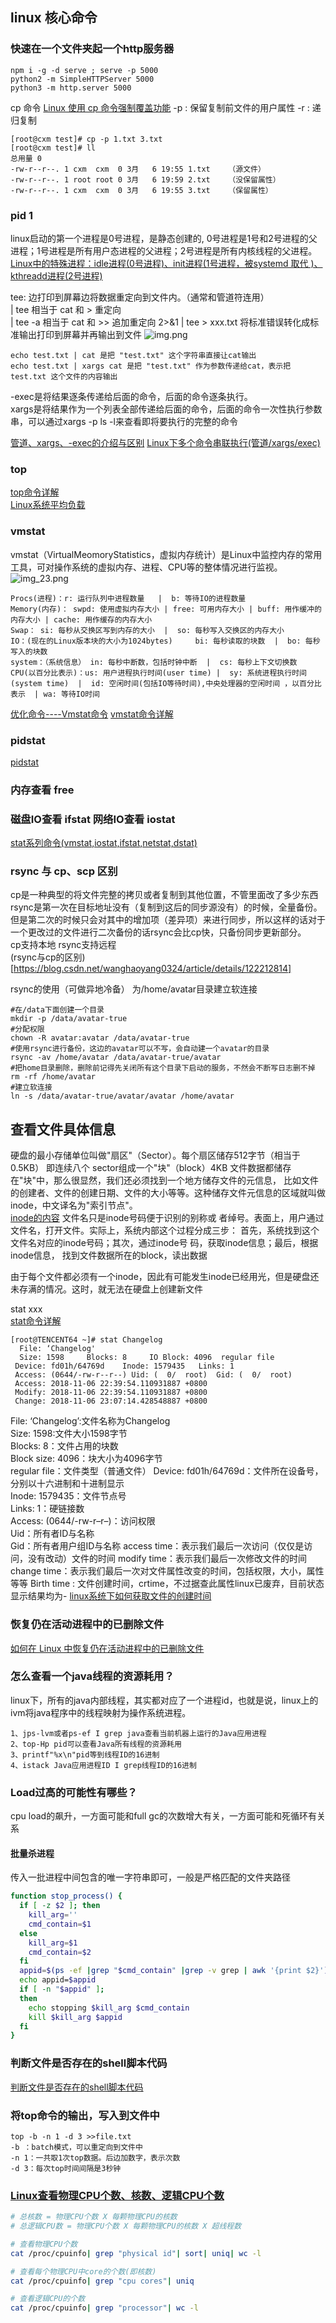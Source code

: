 ## linux 核心命令
### 快速在一个文件夹起一个http服务器
```shell
npm i -g -d serve ; serve -p 5000  
python2 -m SimpleHTTPServer 5000  
python3 -m http.server 5000
```

cp 命令
[Linux 使用 cp 命令强制覆盖功能](https://blog.csdn.net/xinluke/article/details/52229431)
-p : 保留复制前文件的用户属性    -r : 递归复制
```shell
[root@cxm test]# cp -p 1.txt 3.txt
[root@cxm test]# ll
总用量 0
-rw-r--r--. 1 cxm  cxm  0 3月   6 19:55 1.txt    （源文件）
-rw-r--r--. 1 root root 0 3月   6 19:59 2.txt    （没保留属性）
-rw-r--r--. 1 cxm  cxm  0 3月   6 19:55 3.txt    （保留属性）
```

### pid 1  
linux启动的第一个进程是0号进程，是静态创建的, 0号进程是1号和2号进程的父进程；1号进程是所有用户态进程的父进程；2号进程是所有内核线程的父进程。      
[Linux中的特殊进程：idle进程(0号进程)、init进程(1号进程，被systemd 取代 )、kthreadd进程(2号进程)](https://blog.csdn.net/m0_45406092/article/details/130657532)  


tee: 边打印到屏幕边将数据重定向到文件内。（通常和管道符连用）  
| tee           相当于  cat  和  >      重定向  
| tee  -a       相当于  cat  和  >>   追加重定向
2>&1 | tee > xxx.txt  将标准错误转化成标准输出打印到屏幕并再输出到文件
![img.png](img.png)

```shell
echo test.txt | cat 是把 "test.txt" 这个字符串直接让cat输出
echo test.txt | xargs cat 是把 "test.txt" 作为参数传递给cat，表示把 test.txt 这个文件的内容输出
```  
-exec是将结果逐条传递给后面的命令，后面的命令逐条执行。    
xargs是将结果作为一个列表全部传递给后面的命令，后面的命令一次性执行参数串，可以通过xargs -p ls -l来查看即将要执行的完整的命令  

[管道、xargs、-exec的介绍与区别](https://huaweicloud.csdn.net/635643aed3efff3090b5cc76.html)
[Linux下多个命令串联执行(管道/xargs/exec)](https://blog.csdn.net/langeldep/article/details/127746040)  



### top  
[top命令详解](https://blog.csdn.net/xiaoxiao_chen945/article/details/121038280)  
[Linux系统平均负载](https://blog.csdn.net/qq_37989070/article/details/134703456)  

### vmstat  
vmstat（VirtualMeomoryStatistics，虚拟内存统计）是Linux中监控内存的常用工具，可对操作系统的虚拟内存、进程、CPU等的整体情况进行监视。    
![img_23.png](images/img_23.png)
```shell
Procs(进程)：r: 运行队列中进程数量   |  b: 等待IO的进程数量   
Memory(内存)： swpd: 使用虚拟内存大小 | free: 可用内存大小 | buff: 用作缓冲的内存大小 | cache: 用作缓存的内存大小   
Swap： si: 每秒从交换区写到内存的大小  |  so: 每秒写入交换区的内存大小  
IO：(现在的Linux版本块的大小为1024bytes)     bi: 每秒读取的块数  |  bo: 每秒写入的块数  
system：（系统信息） in: 每秒中断数，包括时钟中断  |  cs: 每秒上下文切换数  
CPU(以百分比表示)：us: 用户进程执行时间(user time) |  sy: 系统进程执行时间(system time)  |  id: 空闲时间(包括IO等待时间),中央处理器的空闲时间 ，以百分比表示  | wa: 等待IO时间
```
[优化命令----Vmstat命令](https://blog.csdn.net/gcc001224/article/details/125313217)
[vmstat命令详解](https://blog.csdn.net/shugyin/article/details/127434367)

###  pidstat 
[pidstat](https://blog.csdn.net/m0_61066945/article/details/126568206)
### 内存查看 free

### 磁盘IO查看 ifstat  网络IO查看 iostat
[stat系列命令(vmstat,iostat,ifstat,netstat,dstat)](https://blog.csdn.net/qq_43072797/article/details/105552803)


### rsync 与 cp、scp 区别
cp是一种典型的将文件完整的拷贝或者复制到其他位置，不管里面改了多少东西  
rsync是第一次在目标地址没有（复制到这后的同步源没有）的时候，全量备份。
但是第二次的时候只会对其中的增加项（差异项）来进行同步，所以这样的话对于一个更改过的文件进行二次备份的话rsync会比cp快，只备份同步更新部分。  
cp支持本地 rsync支持远程  
(rsync与cp的区别)[https://blog.csdn.net/wanghaoyang0324/article/details/122212814]

rsync的使用（可做异地冷备）
为/home/avatar目录建立软连接
```shell
#在/data下面创建一个目录
mkdir -p /data/avatar-true
#分配权限
chown -R avatar:avatar /data/avatar-true
#使用rsync进行备份，这边的avatar可以不写，会自动建一个avatar的目录
rsync -av /home/avatar /data/avatar-true/avatar
#把home目录删除，删除前记得先关闭所有这个目录下启动的服务，不然会不断写日志删不掉
rm -rf /home/avatar
#建立软连接
ln -s /data/avatar-true/avatar/avatar /home/avatar
```
## 查看文件具体信息  
硬盘的最小存储单位叫做"扇区"（Sector）。每个扇区储存512字节（相当于0.5KB）
即连续八个 sector组成一个"块"（block）4KB
文件数据都储存在"块"中，那么很显然，我们还必须找到一个地方储存文件的元信息，
比如文件的创建者、文件的创建日期、文件的大小等等。这种储存文件元信息的区域就叫做inode，中文译名为"索引节点"。  
[inode的内容](https://www.linuxprobe.com/linux-inode-record.html)
文件名只是inode号码便于识别的别称或 者绰号。表面上，用户通过文件名，打开文件。实际上，系统内部这个过程分成三步：
首先，系统找到这个文件名对应的inode号码；其次，通过inode号 码，获取inode信息；最后，根据inode信息，
找到文件数据所在的block，读出数据  

由于每个文件都必须有一个inode，因此有可能发生inode已经用光，但是硬盘还未存满的情况。这时，就无法在硬盘上创建新文件  

stat xxx  
[stat命令详解](https://www.lxlinux.net/1960.html)
```shell
[root@TENCENT64 ~]# stat Changelog
  File: ‘Changelog'
  Size: 1598     Blocks: 8     IO Block: 4096  regular file
 Device: fd01h/64769d    Inode: 1579435   Links: 1
 Access: (0644/-rw-r--r--) Uid: (  0/  root)  Gid: (  0/  root)
 Access: 2018-11-06 22:39:54.110931887 +0800
 Modify: 2018-11-06 22:39:54.110931887 +0800
 Change: 2018-11-06 23:07:14.428548887 +0800
```
File: ‘Changelog’:文件名称为Changelog  
Size: 1598:文件大小1598字节  
Blocks: 8：文件占用的块数  
Block size: 4096：块大小为4096字节  
regular file：文件类型（普通文件） 
Device: fd01h/64769d：文件所在设备号，分别以十六进制和十进制显示  
Inode: 1579435：文件节点号  
Links: 1：硬链接数  
Access: (0644/-rw-r–r–)：访问权限  
Uid：所有者ID与名称   
Gid：所有者用户组ID与名称
access time：表示我们最后一次访问（仅仅是访问，没有改动）文件的时间
modify time：表示我们最后一次修改文件的时间
change time：表示我们最后一次对文件属性改变的时间，包括权限，大小，属性等等
Birth time : 文件创建时间，crtime，不过据查此属性linux已废弃，目前状态显示结果均为-
[linux系统下如何获取文件的创建时间](https://blog.csdn.net/qq_37989070/article/details/134413866)



### 恢复仍在活动进程中的已删除文件
[如何在 Linux 中恢复仍在活动进程中的已删除文件](https://linux.cn/article-8709-1.html)

### 怎么查看一个java线程的资源耗用？
linux下，所有的java内部线程，其实都对应了一个进程id，也就是说，linux上的ivm将java程序中的线程映射为操作系统进程。
```shell
1、jps-lvm或者ps-ef I grep java查看当前机器上运行的Java应用进程
2、top-Hp pid可以查看Java所有线程的资源耗用
3、printf"%x\n"pid等到线程ID的16进制
4、istack Java应用进程ID I grep线程ID的16进制
```
### Load过高的可能性有哪些？
cpu load的飙升，一方面可能和full gc的次数增大有关，一方面可能和死循环有关系


#### 批量杀进程
传入一批进程中间包含的唯一字符串即可，一般是严格匹配的文件夹路径

```bash
function stop_process() {
  if [ -z $2 ]; then
    kill_arg=''
    cmd_contain=$1
  else
    kill_arg=$1
    cmd_contain=$2
  fi
  appid=$(ps -ef |grep "$cmd_contain" |grep -v grep | awk '{print $2}')
  echo appid=$appid
  if [ -n "$appid" ];
  then
    echo stopping $kill_arg $cmd_contain
    kill $kill_arg $appid
  fi
}
```

### 判断文件是否存在的shell脚本代码
[判断文件是否存在的shell脚本代码](https://www.jb51.net/article/34330.htm)

### 将top命令的输出，写入到文件中  
```shell
top -b -n 1 -d 3 >>file.txt  
-b ：batch模式，可以重定向到文件中  
-n 1：一共取1次top数据。后边加数字，表示次数  
-d 3：每次top时间间隔是3秒钟  
```



### [Linux查看物理CPU个数、核数、逻辑CPU个数](https://www.cnblogs.com/emanlee/p/3587571.html)

```bash
# 总核数 = 物理CPU个数 X 每颗物理CPU的核数 
# 总逻辑CPU数 = 物理CPU个数 X 每颗物理CPU的核数 X 超线程数

# 查看物理CPU个数
cat /proc/cpuinfo| grep "physical id"| sort| uniq| wc -l

# 查看每个物理CPU中core的个数(即核数)
cat /proc/cpuinfo| grep "cpu cores"| uniq

# 查看逻辑CPU的个数
cat /proc/cpuinfo| grep "processor"| wc -l
```
